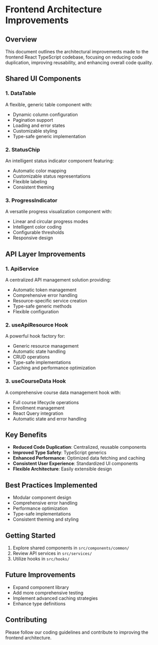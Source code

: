 # Frontend Architecture Improvements

## Overview

This document outlines the architectural improvements made to the frontend React TypeScript codebase, focusing on reducing code duplication, improving reusability, and enhancing overall code quality.

## Shared UI Components

### 1. DataTable
A flexible, generic table component with:
- Dynamic column configuration
- Pagination support
- Loading and error states
- Customizable styling
- Type-safe generic implementation

### 2. StatusChip
An intelligent status indicator component featuring:
- Automatic color mapping
- Customizable status representations
- Flexible labeling
- Consistent theming

### 3. ProgressIndicator
A versatile progress visualization component with:
- Linear and circular progress modes
- Intelligent color coding
- Configurable thresholds
- Responsive design

## API Layer Improvements

### 1. ApiService
A centralized API management solution providing:
- Automatic token management
- Comprehensive error handling
- Resource-specific service creation
- Type-safe generic methods
- Flexible configuration

### 2. useApiResource Hook
A powerful hook factory for:
- Generic resource management
- Automatic state handling
- CRUD operations
- Type-safe implementations
- Caching and performance optimization

### 3. useCourseData Hook
A comprehensive course data management hook with:
- Full course lifecycle operations
- Enrollment management
- React Query integration
- Automatic state and error handling

## Key Benefits

- **Reduced Code Duplication**: Centralized, reusable components
- **Improved Type Safety**: TypeScript generics
- **Enhanced Performance**: Optimized data fetching and caching
- **Consistent User Experience**: Standardized UI components
- **Flexible Architecture**: Easily extensible design

## Best Practices Implemented

- Modular component design
- Comprehensive error handling
- Performance optimization
- Type-safe implementations
- Consistent theming and styling

## Getting Started

1. Explore shared components in `src/components/common/`
2. Review API services in `src/services/`
3. Utilize hooks in `src/hooks/`

## Future Improvements

- Expand component library
- Add more comprehensive testing
- Implement advanced caching strategies
- Enhance type definitions

## Contributing

Please follow our coding guidelines and contribute to improving the frontend architecture.
